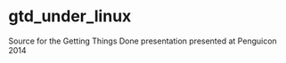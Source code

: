 gtd_under_linux
===============

Source for the Getting Things Done presentation presented at Penguicon 2014
